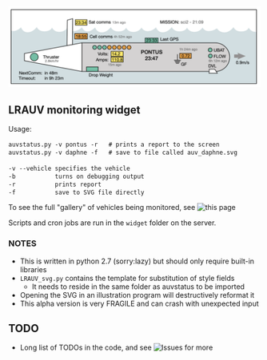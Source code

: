 ![Widget Preview](./auv_widget.png)

## LRAUV monitoring widget

Usage:

    auvstatus.py -v pontus -r   # prints a report to the screen
    auvstatus.py -v daphne -f   # save to file called auv_daphne.svg

    -v --vehicle specifies the vehicle
    -b           turns on debugging output
    -r           prints report
    -f           save to SVG file directly

To see the full "gallery" of vehicles being monitored, see ![this page](https://okeanids.mbari.org/widget/)

Scripts and cron jobs are run in the `widget` folder on the server.

### NOTES

  * This is written in python 2.7 (sorry:lazy) but should only require built-in libraries
  * `LRAUV_svg.py` contains the template for substitution of style fields
    - It needs to reside in the same folder as auvstatus to be imported
  * Opening the SVG in an illustration program will destructively reformat it 
  * This alpha version is very FRAGILE and can crash with unexpected input

## TODO

  * Long list of TODOs in the code, and see ![Issues](https://bitbucket.org/beroe/auvstatus/issues?status=new&status=open) for more

